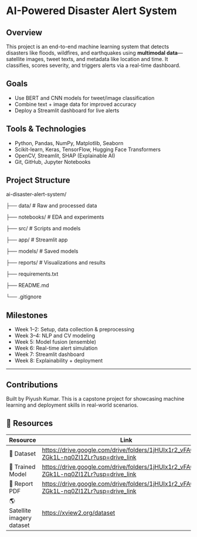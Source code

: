 # AI-Powered Disaster Alert System

## Overview
This project is an end-to-end machine learning system that detects disasters like floods, wildfires, and earthquakes using **multimodal data**—satellite images, tweet texts, and metadata like location and time. It classifies, scores severity, and triggers alerts via a real-time dashboard.

## Goals
- Use BERT and CNN models for tweet/image classification
- Combine text + image data for improved accuracy
- Deploy a Streamlit dashboard for live alerts

## Tools & Technologies
- Python, Pandas, NumPy, Matplotlib, Seaborn
- Scikit-learn, Keras, TensorFlow, Hugging Face Transformers
- OpenCV, Streamlit, SHAP (Explainable AI)
- Git, GitHub, Jupyter Notebooks

## Project Structure
ai-disaster-alert-system/

├── data/ # Raw and processed data

├── notebooks/ # EDA and experiments

├── src/ # Scripts and models

├── app/ # Streamlit app

├── models/ # Saved models

├── reports/ # Visualizations and results

├── requirements.txt

├── README.md

└── .gitignore


## Milestones
- Week 1–2: Setup, data collection & preprocessing
- Week 3–4: NLP and CV modeling
- Week 5: Model fusion (ensemble)
- Week 6: Real-time alert simulation
- Week 7: Streamlit dashboard
- Week 8: Explainability + deployment

---

## Contributions
Built by Piyush Kumar. This is a capstone project for showcasing machine learning and deployment skills in real-world scenarios.

## 🔗 Resources

| Resource         | Link                                                                                     |
|------------------|----------------------------------------------------------------------------------------- |
| 📂 Dataset       | https://drive.google.com/drive/folders/1jHUIx1r2_vFAO7BO-ZGk1L-nq0ZI1ZLr?usp=drive_link |
| 🧠 Trained Model | https://drive.google.com/drive/folders/1jHUIx1r2_vFAO7BO-ZGk1L-nq0ZI1ZLr?usp=drive_link |
| 📄 Report PDF    | https://drive.google.com/drive/folders/1jHUIx1r2_vFAO7BO-ZGk1L-nq0ZI1ZLr?usp=drive_link |
|🌎 Satellite imagery dataset | https://xview2.org/dataset  |	

